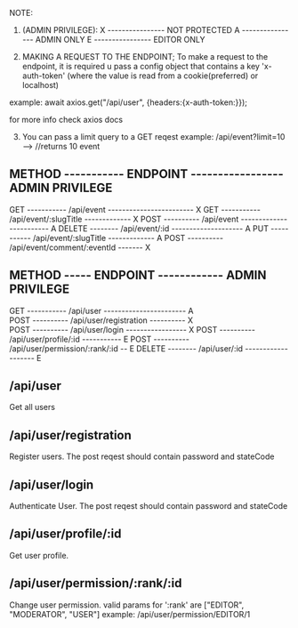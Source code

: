 <!--             API ENDPOINTS        -->

NOTE:

1. (ADMIN PRIVILEGE):
   X ---------------- NOT PROTECTED
   A ---------------- ADMIN ONLY
   E ---------------- EDITOR ONLY

2. MAKING A REQUEST TO THE ENDPOINT;
   To make a request to the endpoint, it is required u pass a config object that contains a key 'x-auth-token' (where the value is read from a cookie(preferred) or localhost)

example:
await axios.get("/api/user", {headers:{x-auth-token:<TOKEN READ FROM COOKIE>}});

for more info check axios docs

3. You can pass a limit query to a GET reqest
   example:
   /api/event?limit=10 --> //returns 10 event

<!-- EVENTS -->

## METHOD ----------- ENDPOINT ----------------- ADMIN PRIVILEGE

GET ----------- /api/event ------------------------ X
GET ----------- /api/event/:slugTitle ------------- X
POST ---------- /api/event ------------------------ A
DELETE -------- /api/event/:id -------------------- A
PUT ----------- /api/event/:slugTitle ------------- A
POST ---------- /api/event/comment/:eventId ------- X

<!-- EVENT ENDPOINT DESCRIPTION -->

<!-- USER -->

## METHOD ----- ENDPOINT ------------ ADMIN PRIVILEGE

GET ----------- /api/user ----------------------- A  
POST ---------- /api/user/registration ---------- X  
POST ---------- /api/user/login ----------------- X
POST ---------- /api/user/profile/:id ----------- E
POST ---------- /api/user/permission/:rank/:id -- E
DELETE -------- /api/user/:id ------------------- E

<!-- USER ENDPOINT DESCRIPTION -->

## /api/user

Get all users

## /api/user/registration

Register users. The post reqest should contain password and stateCode

## /api/user/login

Authenticate User. The post reqest should contain password and stateCode

## /api/user/profile/:id

Get user profile.

## /api/user/permission/:rank/:id

Change user permission. valid params for ':rank' are ["EDITOR", "MODERATOR", "USER"]
example:
/api/user/permission/EDITOR/1
